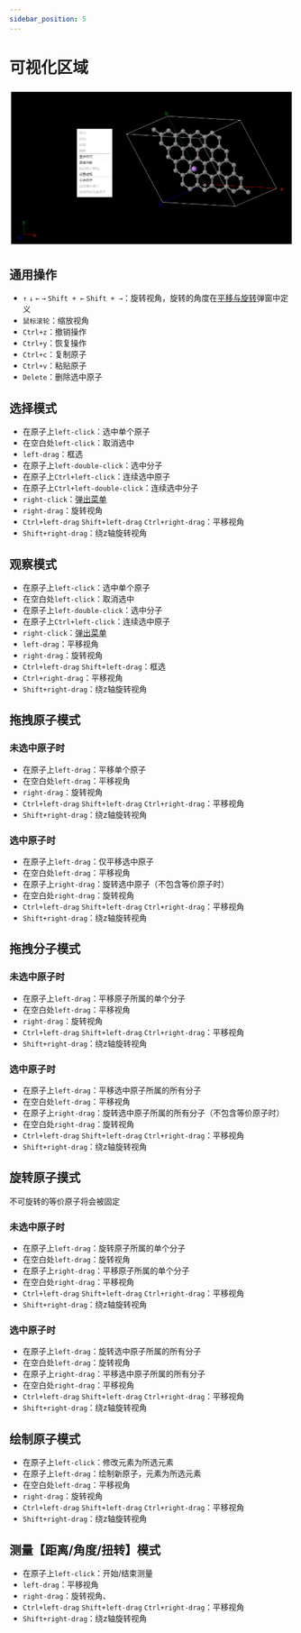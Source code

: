 ```yaml
---
sidebar_position: 5
---
```


# 可视化区域


![visual](./nested/qstudio_visualization.png)
## 通用操作
- `↑` `↓` `←` `→` `Shift + ←` `Shift + →`：旋转视角，旋转的角度在[平移与旋转](./%E5%B7%A5%E5%85%B7/qstudio_manual_translate_and_rotate.md)弹窗中定义
- `鼠标滚轮`：缩放视角
- `Ctrl+z`：撤销操作
- `Ctrl+y`：恢复操作
- `Ctrl+c`：复制原子
- `Ctrl+v`：粘贴原子
- `Delete`：删除选中原子

## 选择模式

- 在原子上`left-click`：选中单个原子
- 在空白处`left-click`：取消选中
- `left-drag`：框选
- 在原子上`left-double-click`：选中分子
- 在原子上`Ctrl+left-click`：连续选中原子
- 在原子上`Ctrl+left-double-click`：连续选中分子
- `right-click`：[弹出菜单](./qstudio_popupmenu.md)
- `right-drag`：旋转视角
- `Ctrl+left-drag` `Shift+left-drag` `Ctrl+right-drag`：平移视角
- `Shift+right-drag`：绕z轴旋转视角

## 观察模式

- 在原子上`left-click`：选中单个原子
- 在空白处`left-click`：取消选中
- 在原子上`left-double-click`：选中分子
- 在原子上`Ctrl+left-click`：连续选中原子
- `right-click`：[弹出菜单](./qstudio_popupmenu.md)
- `left-drag`：平移视角
- `right-drag`：旋转视角
- `Ctrl+left-drag` `Shift+left-drag`：框选
- `Ctrl+right-drag`：平移视角
- `Shift+right-drag`：绕z轴旋转视角

## 拖拽原子模式
### 未选中原子时
- 在原子上`left-drag`：平移单个原子
- 在空白处`left-drag`：平移视角
- `right-drag`：旋转视角
- `Ctrl+left-drag` `Shift+left-drag` `Ctrl+right-drag`：平移视角
- `Shift+right-drag`：绕z轴旋转视角
  
### 选中原子时
- 在原子上`left-drag`：仅平移选中原子
- 在空白处`left-drag`：平移视角
- 在原子上`right-drag`：旋转选中原子（不包含等价原子时）
- 在空白处`right-drag`：旋转视角
- `Ctrl+left-drag` `Shift+left-drag` `Ctrl+right-drag`：平移视角
- `Shift+right-drag`：绕z轴旋转视角

## 拖拽分子模式
### 未选中原子时
- 在原子上`left-drag`：平移原子所属的单个分子
- 在空白处`left-drag`：平移视角
- `right-drag`：旋转视角
- `Ctrl+left-drag` `Shift+left-drag` `Ctrl+right-drag`：平移视角
- `Shift+right-drag`：绕z轴旋转视角

### 选中原子时
- 在原子上`left-drag`：平移选中原子所属的所有分子
- 在空白处`left-drag`：平移视角
- 在原子上`right-drag`：旋转选中原子所属的所有分子（不包含等价原子时）
- 在空白处`right-drag`：旋转视角
- `Ctrl+left-drag` `Shift+left-drag` `Ctrl+right-drag`：平移视角
- `Shift+right-drag`：绕z轴旋转视角

## 旋转原子摸式
不可旋转的等价原子将会被固定
### 未选中原子时
- 在原子上`left-drag`：旋转原子所属的单个分子
- 在空白处`left-drag`：旋转视角
- 在原子上`right-drag`：平移原子所属的单个分子
- 在空白处`right-drag`：平移视角
- `Ctrl+left-drag` `Shift+left-drag` `Ctrl+right-drag`：平移视角
- `Shift+right-drag`：绕z轴旋转视角

### 选中原子时
- 在原子上`left-drag`：旋转选中原子所属的所有分子
- 在空白处`left-drag`：旋转视角
- 在原子上`right-drag`：平移选中原子所属的所有分子
- 在空白处`right-drag`：平移视角
- `Ctrl+left-drag` `Shift+left-drag` `Ctrl+right-drag`：平移视角
- `Shift+right-drag`：绕z轴旋转视角

## 绘制原子模式
- 在原子上`left-click`：修改元素为所选元素
- 在原子上`left-drag`：绘制新原子，元素为所选元素
- 在空白处`left-drag`：平移视角
- `right-drag`：旋转视角
- `Ctrl+left-drag` `Shift+left-drag` `Ctrl+right-drag`：平移视角
- `Shift+right-drag`：绕z轴旋转视角

## 测量【距离/角度/扭转】模式
- 在原子上`left-click`：开始/结束测量
- `left-drag`：平移视角
- `right-drag`：旋转视角、
- `Ctrl+left-drag` `Shift+left-drag` `Ctrl+right-drag`：平移视角
- `Shift+right-drag`：绕z轴旋转视角